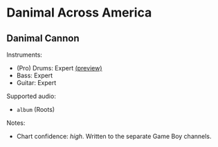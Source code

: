 # Danimal Across America

## Danimal Cannon

Instruments:

  * (Pro) Drums: Expert
    [(preview)](http://pages.cs.wisc.edu/~tolly/customs/?artist=danimal-cannon&title=danimal-across-america)
  * Bass: Expert
  * Guitar: Expert

Supported audio:

  * `album` (Roots)

Notes:

  * Chart confidence: *high*. Written to the separate Game Boy channels.
